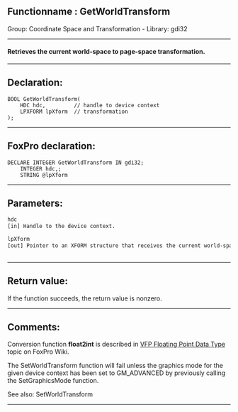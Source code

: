 <link rel="stylesheet" type="text/css" href="../../css/win32api.css">  
<link rel="stylesheet" href="https://cdnjs.cloudflare.com/ajax/libs/font-awesome/4.7.0/css/font-awesome.min.css">

## Functionname : GetWorldTransform
Group: Coordinate Space and Transformation - Library: gdi32    
***  


#### Retrieves the current world-space to page-space transformation.
***  


## Declaration:
```foxpro  
BOOL GetWorldTransform(
	HDC hdc,         // handle to device context
	LPXFORM lpXform  // transformation
);  
```  
***  


## FoxPro declaration:
```foxpro  
DECLARE INTEGER GetWorldTransform IN gdi32;
	INTEGER hdc,;
	STRING @lpXform  
```  
***  


## Parameters:
```txt  
hdc
[in] Handle to the device context.

lpXform
[out] Pointer to an XFORM structure that receives the current world-space to page-space transformation.
  
```  
***  


## Return value:
If the function succeeds, the return value is nonzero.  
***  


## Comments:
Conversion function <Strong>float2int</Strong> is described in <a href="http://fox.wikis.com/wc.dll?Wiki~VFPFloatingPointDataType">VFP Floating Point Data Type</a> topic on FoxPro Wiki.  
  
The SetWorldTransform function will fail unless the graphics mode for the given device context has been set to GM_ADVANCED by previously calling the SetGraphicsMode function.  
  
See also: SetWorldTransform   
  
***  


